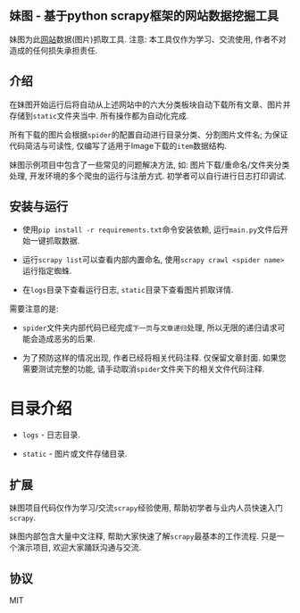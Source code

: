## 妹图 - 基于python scrapy框架的网站数据挖掘工具

  妹图为此[网站](https://www.ilemiss.net)数据(图片)抓取工具. 注意: 本工具仅作为学习、交流使用, 作者不对造成的任何损失承担责任.

## 介绍

  在妹图开始运行后将自动从上述网站中的六大分类板块自动下载所有文章、图片并存储到`static`文件夹当中. 所有操作都为自动化完成.

  所有下载的图片会根据`spider`的配置自动进行目录分类、分割图片文件名;  为保证代码简洁与可读性, 仅编写了适用于Image下载的`item`数据结构.

  妹图示例项目中包含了一些常见的问题解决方法, 如: 图片下载/重命名/文件夹分类处理, 开发环境的多个爬虫的运行与注册方式. 初学者可以自行进行日志打印调试.

## 安装与运行

  * 使用`pip install -r requirements.txt`命令安装依赖, 运行`main.py`文件后开始一键抓取数据.

  * 运行`scrapy list`可以查看内部内置命名, 使用`scrapy crawl <spider name>`运行指定蜘蛛.

  * 在`logs`目录下查看运行日志, `static`目录下查看图片抓取详情.

  需要注意的是:

  * `spider`文件夹内部代码已经完成`下一页`与`文章递归`处理, 所以无限的递归请求可能会造成恶劣的后果.

  * 为了预防这样的情况出现, 作者已经将相关代码注释. 仅保留文章封面. 如果您需要测试完整的功能, 请手动取消`spider`文件夹下的相关文件代码注释.

# 目录介绍

  * `logs` - 日志目录.

  * `static` - 图片或文件存储目录.

## 扩展

  妹图项目代码仅作为学习/交流`scrapy`经验使用, 帮助初学者与业内人员快速入门`scrapy`.

  妹图内部包含大量中文注释, 帮助大家快速了解`scrapy`最基本的工作流程. 只是一个演示项目, 欢迎大家踊跃沟通与交流.

## 协议

  MIT
